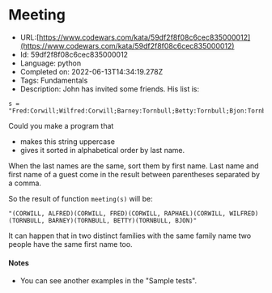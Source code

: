 # Meeting

 - URL:[https://www.codewars.com/kata/59df2f8f08c6cec835000012](https://www.codewars.com/kata/59df2f8f08c6cec835000012)
 - Id: 59df2f8f08c6cec835000012
 - Language: python
 - Completed on: 2022-06-13T14:34:19.278Z
 - Tags: Fundamentals
 - Description:
John has invited some friends. His list is:
```
s = "Fred:Corwill;Wilfred:Corwill;Barney:Tornbull;Betty:Tornbull;Bjon:Tornbull;Raphael:Corwill;Alfred:Corwill";
```

Could you make a program that 
- makes this string uppercase
- gives it sorted in alphabetical order by last name. 

When the last names are the same, sort them by first name.
Last name and first name of a guest come in the result between parentheses separated by a comma.

So the result of function `meeting(s)` will be:
```
"(CORWILL, ALFRED)(CORWILL, FRED)(CORWILL, RAPHAEL)(CORWILL, WILFRED)(TORNBULL, BARNEY)(TORNBULL, BETTY)(TORNBULL, BJON)"
```
It can happen that in two distinct families with the same family name two people have the same first name too.

#### Notes
- You can see another examples in the "Sample tests".



